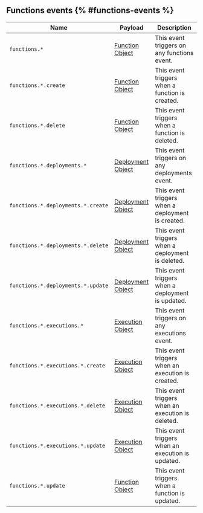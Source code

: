 ## Functions events {% #functions-events %}

| Name                                        | Payload                          | Description                               |
| ------------------------------------------- | --------------------------------- | ----------------------------------------- |
| `functions.*`                               | [Function Object](/docs/models/function)     | This event triggers on any functions event. |
| `functions.*.create`                        | [Function Object](/docs/models/function)     | This event triggers when a function is created. |
| `functions.*.delete`                        | [Function Object](/docs/models/function)     | This event triggers when a function is deleted. |
| `functions.*.deployments.*`                | [Deployment Object](/docs/models/deployment) | This event triggers on any deployments event. |
| `functions.*.deployments.*.create`         | [Deployment Object](/docs/models/deployment) | This event triggers when a deployment is created. |
| `functions.*.deployments.*.delete`         | [Deployment Object](/docs/models/deployment) | This event triggers when a deployment is deleted. |
| `functions.*.deployments.*.update`         | [Deployment Object](/docs/models/deployment) | This event triggers when a deployment is updated. |
| `functions.*.executions.*`                | [Execution Object](/docs/models/execution)   | This event triggers on any executions event. |
| `functions.*.executions.*.create`         | [Execution Object](/docs/models/execution)   | This event triggers when an execution is created. |
| `functions.*.executions.*.delete`         | [Execution Object](/docs/models/execution)   | This event triggers when an execution is deleted. |
| `functions.*.executions.*.update`         | [Execution Object](/docs/models/execution)   | This event triggers when an execution is updated. |
| `functions.*.update`                      | [Function Object](/docs/models/function)     | This event triggers when a function is updated. |